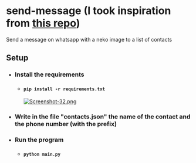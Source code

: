 # send-message (I took inspiration from [this repo](https://github.com/Pooolg/neko-telegram-autopostbot))
Send a message on whatsapp with a neko image to a list of contacts

## Setup
* ### Install the requirements
  * #### `pip install -r requirements.txt`

    [![Screenshot-32.png](https://i.postimg.cc/k5Y9mKts/Screenshot-32.png)](https://postimg.cc/qtKWctw6)

* ### Write in the file "contacts.json" the name of the contact and the phone number (with the prefix)
* ### Run the program
  * #### `python main.py`
